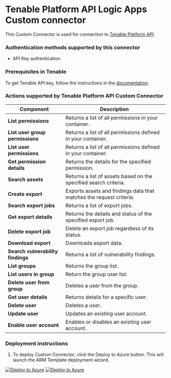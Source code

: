 # Tenable Platform API Logic Apps Custom connector

This Custom Connector is used for connection to [Tenable Platform API](https://developer.tenable.com/reference/navigate#tenable-platform).

### Authentication methods supported by this connector

* API Key authentication

### Prerequisites in Tenable

To get Tenable API key, follow the instructions in the [documentation](https://developer.tenable.com/docs/authorization).

### Actions supported by Tenable Platform API Custom Connector

| **Component** | **Description** |
| --------- | -------------- |
| **List permissions** | Returns a list of all permissions in your container. |
| **List user group permissions** | Returns a list of all permissions defined in your container. |
| **List user permissions** | Returns a list of all permissions defined in your container. |
| **Get permission details** | Returns the details for the specified permission. |
| **Search assets** | Returns a list of assets based on the specified search criteria. |
| **Create export** | Exports assets and findings data that matches the request criteria. |
| **Search export jobs** | Returns a list of export jobs. |
| **Get export details** | Returns the details and status of the specified export job. |
| **Delete export job** | Delete an export job regardless of its status. |
| **Download export** | Downloads export data. |
| **Search vulnerability findings** | Returns a list of vulnerability findings. |
| **List groups** | Returns the group list. |
| **List users in group** | Return the group user list. |
| **Delete user from group** | Deletes a user from the group. |
| **Get user details** | Returns details for a specific user. |
| **Delete user** | Deletes a user. |
| **Update user** | Updates an existing user account. |
| **Enable user account** | Enables or disables an existing user account. |



### Deployment instructions

1. To deploy Custom Connector, click the Deploy to Azure button. This will launch the ARM Template deployment wizard.

[![Deploy to Azure](https://aka.ms/deploytoazurebutton)](https://portal.azure.com/#create/Microsoft.Template/uri/https%3A%2F%2Fraw.githubusercontent.com%2FAzure%2FAzure-Sentinel%2Fmaster%2FSolutions%2FTenable%20App%2FPlaybooks%2FTenablePlatformConnector%2Fazuredeploy.json) [![Deploy to Azure](https://aka.ms/deploytoazuregovbutton)](https://portal.azure.us/#create/Microsoft.Template/uri/https%3A%2F%2Fraw.githubusercontent.com%2FAzure%2FAzure-Sentinel%2Fmaster%2FSolutions%2FTenable%20App%2FPlaybooks%2FTenablePlatformConnector%2Fazuredeploy.json)